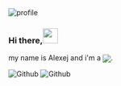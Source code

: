 <img src="https://github.com/alexejklass/alexejklass/blob/main/sky.jpg?raw=true" alt="profile" />


### Hi there,<img src="https://media.giphy.com/media/hvRJCLFzcasrR4ia7z/giphy.gif" width="30px">

my name is Alexej and i'm a <img align="center" src="https://img.shields.io/badge/Full%20Stack-JavaScript%20Engineer-yellow"/>. 

![Github](https://img.shields.io/github/followers/alexejklass?style=social&label=Follow) ![Github](https://komarev.com/ghpvc/?username=alexejklass&style=flat-square&color=lightgrey)
